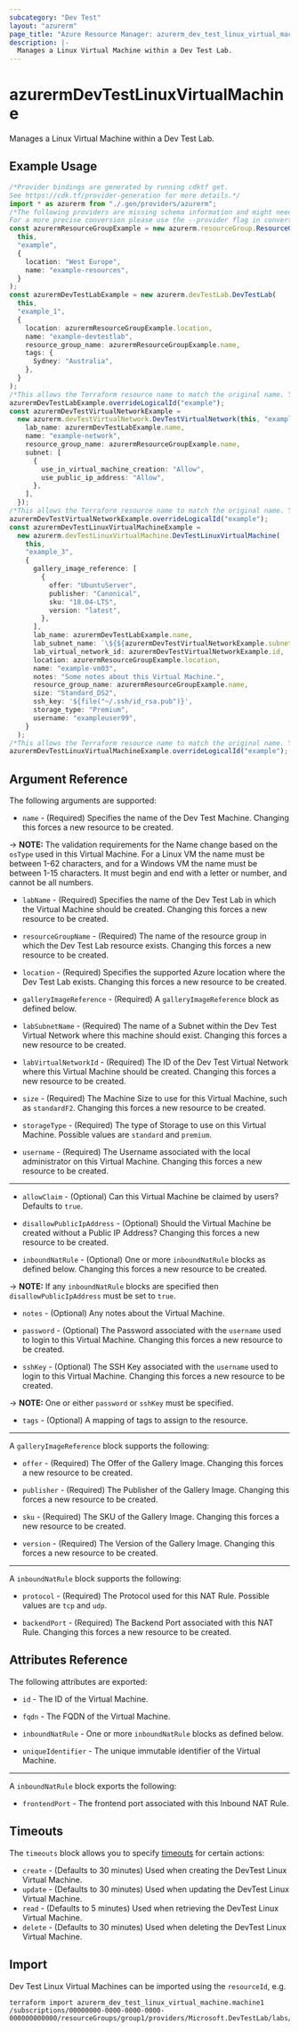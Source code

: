 ```yaml
---
subcategory: "Dev Test"
layout: "azurerm"
page_title: "Azure Resource Manager: azurerm_dev_test_linux_virtual_machine"
description: |-
  Manages a Linux Virtual Machine within a Dev Test Lab.
---
```


# azurermDevTestLinuxVirtualMachine

Manages a Linux Virtual Machine within a Dev Test Lab.

## Example Usage

```typescript
/*Provider bindings are generated by running cdktf get.
See https://cdk.tf/provider-generation for more details.*/
import * as azurerm from "./.gen/providers/azurerm";
/*The following providers are missing schema information and might need manual adjustments to synthesize correctly: azurerm.
For a more precise conversion please use the --provider flag in convert.*/
const azurermResourceGroupExample = new azurerm.resourceGroup.ResourceGroup(
  this,
  "example",
  {
    location: "West Europe",
    name: "example-resources",
  }
);
const azurermDevTestLabExample = new azurerm.devTestLab.DevTestLab(
  this,
  "example_1",
  {
    location: azurermResourceGroupExample.location,
    name: "example-devtestlab",
    resource_group_name: azurermResourceGroupExample.name,
    tags: {
      Sydney: "Australia",
    },
  }
);
/*This allows the Terraform resource name to match the original name. You can remove the call if you don't need them to match.*/
azurermDevTestLabExample.overrideLogicalId("example");
const azurermDevTestVirtualNetworkExample =
  new azurerm.devTestVirtualNetwork.DevTestVirtualNetwork(this, "example_2", {
    lab_name: azurermDevTestLabExample.name,
    name: "example-network",
    resource_group_name: azurermResourceGroupExample.name,
    subnet: [
      {
        use_in_virtual_machine_creation: "Allow",
        use_public_ip_address: "Allow",
      },
    ],
  });
/*This allows the Terraform resource name to match the original name. You can remove the call if you don't need them to match.*/
azurermDevTestVirtualNetworkExample.overrideLogicalId("example");
const azurermDevTestLinuxVirtualMachineExample =
  new azurerm.devTestLinuxVirtualMachine.DevTestLinuxVirtualMachine(
    this,
    "example_3",
    {
      gallery_image_reference: [
        {
          offer: "UbuntuServer",
          publisher: "Canonical",
          sku: "18.04-LTS",
          version: "latest",
        },
      ],
      lab_name: azurermDevTestLabExample.name,
      lab_subnet_name: `\${${azurermDevTestVirtualNetworkExample.subnet.fqn}[0].name}`,
      lab_virtual_network_id: azurermDevTestVirtualNetworkExample.id,
      location: azurermResourceGroupExample.location,
      name: "example-vm03",
      notes: "Some notes about this Virtual Machine.",
      resource_group_name: azurermResourceGroupExample.name,
      size: "Standard_DS2",
      ssh_key: '${file("~/.ssh/id_rsa.pub")}',
      storage_type: "Premium",
      username: "exampleuser99",
    }
  );
/*This allows the Terraform resource name to match the original name. You can remove the call if you don't need them to match.*/
azurermDevTestLinuxVirtualMachineExample.overrideLogicalId("example");

```

## Argument Reference

The following arguments are supported:

* `name` - (Required) Specifies the name of the Dev Test Machine. Changing this forces a new resource to be created.

\-> **NOTE:** The validation requirements for the Name change based on the `osType` used in this Virtual Machine. For a Linux VM the name must be between 1-62 characters, and for a Windows VM the name must be between 1-15 characters. It must begin and end with a letter or number, and cannot be all numbers.

*   `labName` - (Required) Specifies the name of the Dev Test Lab in which the Virtual Machine should be created. Changing this forces a new resource to be created.

*   `resourceGroupName` - (Required) The name of the resource group in which the Dev Test Lab resource exists. Changing this forces a new resource to be created.

*   `location` - (Required) Specifies the supported Azure location where the Dev Test Lab exists. Changing this forces a new resource to be created.

*   `galleryImageReference` - (Required) A `galleryImageReference` block as defined below.

*   `labSubnetName` - (Required) The name of a Subnet within the Dev Test Virtual Network where this machine should exist. Changing this forces a new resource to be created.

*   `labVirtualNetworkId` - (Required) The ID of the Dev Test Virtual Network where this Virtual Machine should be created. Changing this forces a new resource to be created.

*   `size` - (Required) The Machine Size to use for this Virtual Machine, such as `standardF2`. Changing this forces a new resource to be created.

*   `storageType` - (Required) The type of Storage to use on this Virtual Machine. Possible values are `standard` and `premium`.

*   `username` - (Required) The Username associated with the local administrator on this Virtual Machine. Changing this forces a new resource to be created.

***

*   `allowClaim` - (Optional) Can this Virtual Machine be claimed by users? Defaults to `true`.

*   `disallowPublicIpAddress` - (Optional) Should the Virtual Machine be created without a Public IP Address? Changing this forces a new resource to be created.

*   `inboundNatRule` - (Optional) One or more `inboundNatRule` blocks as defined below. Changing this forces a new resource to be created.

\-> **NOTE:** If any `inboundNatRule` blocks are specified then `disallowPublicIpAddress` must be set to `true`.

*   `notes` - (Optional) Any notes about the Virtual Machine.

*   `password` - (Optional) The Password associated with the `username` used to login to this Virtual Machine. Changing this forces a new resource to be created.

*   `sshKey` - (Optional) The SSH Key associated with the `username` used to login to this Virtual Machine. Changing this forces a new resource to be created.

\-> **NOTE:** One or either `password` or `sshKey` must be specified.

* `tags` - (Optional) A mapping of tags to assign to the resource.

***

A `galleryImageReference` block supports the following:

*   `offer` - (Required) The Offer of the Gallery Image. Changing this forces a new resource to be created.

*   `publisher` - (Required) The Publisher of the Gallery Image. Changing this forces a new resource to be created.

*   `sku` - (Required) The SKU of the Gallery Image. Changing this forces a new resource to be created.

*   `version` - (Required) The Version of the Gallery Image. Changing this forces a new resource to be created.

***

A `inboundNatRule` block supports the following:

*   `protocol` - (Required) The Protocol used for this NAT Rule. Possible values are `tcp` and `udp`.

*   `backendPort` - (Required) The Backend Port associated with this NAT Rule. Changing this forces a new resource to be created.

## Attributes Reference

The following attributes are exported:

*   `id` - The ID of the Virtual Machine.

*   `fqdn` - The FQDN of the Virtual Machine.

*   `inboundNatRule` - One or more `inboundNatRule` blocks as defined below.

*   `uniqueIdentifier` - The unique immutable identifier of the Virtual Machine.

***

A `inboundNatRule` block exports the following:

* `frontendPort` - The frontend port associated with this Inbound NAT Rule.

## Timeouts

The `timeouts` block allows you to specify [timeouts](https://www.terraform.io/language/resources/syntax#operation-timeouts) for certain actions:

* `create` - (Defaults to 30 minutes) Used when creating the DevTest Linux Virtual Machine.
* `update` - (Defaults to 30 minutes) Used when updating the DevTest Linux Virtual Machine.
* `read` - (Defaults to 5 minutes) Used when retrieving the DevTest Linux Virtual Machine.
* `delete` - (Defaults to 30 minutes) Used when deleting the DevTest Linux Virtual Machine.

## Import

Dev Test Linux Virtual Machines can be imported using the `resourceId`, e.g.

```console
terraform import azurerm_dev_test_linux_virtual_machine.machine1 /subscriptions/00000000-0000-0000-0000-000000000000/resourceGroups/group1/providers/Microsoft.DevTestLab/labs/lab1/virtualMachines/machine1
```
